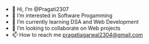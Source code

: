 - 👋 Hi, I’m @Pragati2307
- 👀 I’m interested in Software Progamming
- 🌱 I’m currently learning DSA and Web Development
- 💞️ I’m looking to collaborate on Web projects
- 📫 How to reach me pragatiagarwal2304@gmail.com

<!---
Pragati2307/Pragati2307 is a ✨ special ✨ repository because its `README.md` (this file) appears on your GitHub profile.
You can click the Preview link to take a look at your changes.
--->
